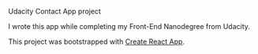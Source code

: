 Udacity Contact App project

I wrote this app while completing my Front-End Nanodegree from Udacity. 

This project was bootstrapped with [Create React App](https://github.com/facebookincubator/create-react-app).
